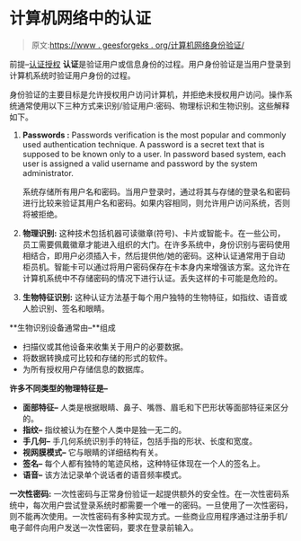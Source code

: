 # 计算机网络中的认证

> 原文:[https://www . geesforgeks . org/计算机网络身份验证/](https://www.geeksforgeeks.org/authentication-in-computer-network/)

前提–[认证授权](https://www.geeksforgeeks.org/difference-between-authentication-and-authorization/)
**认证**是验证用户或信息身份的过程。用户身份验证是当用户登录到计算机系统时验证用户身份的过程。

身份验证的主要目标是允许授权用户访问计算机，并拒绝未授权用户访问。操作系统通常使用以下三种方式来识别/验证用户:密码、物理标识和生物识别。这些解释如下。

1.  **Passwords :**
    Passwords verification is the most popular and commonly used authentication technique. A password is a secret text that is supposed to be known only to a user. In password based system, each user is assigned a valid username and password by the system administrator.

    系统存储所有用户名和密码。当用户登录时，通过将其与存储的登录名和密码进行比较来验证其用户名和密码。如果内容相同，则允许用户访问系统，否则将被拒绝。

2.  **物理识别:**
    这种技术包括机器可读徽章(符号)、卡片或智能卡。在一些公司，员工需要佩戴徽章才能进入组织的大门。在许多系统中，身份识别与密码使用相结合，即用户必须插入卡，然后提供他/她的密码。这种认证通常用于自动柜员机。智能卡可以通过将用户密码保存在卡本身内来增强该方案。这允许在计算机系统中不存储密码的情况下进行认证。丢失这样的卡可能是危险的。
3.  **生物特征识别:**
    这种认证方法基于每个用户独特的生物特征，如指纹、语音或人脸识别、签名和眼睛。

**生物识别设备通常由–**组成

*   扫描仪或其他设备来收集关于用户的必要数据。
*   将数据转换成可比较和存储的形式的软件。
*   为所有授权用户存储信息的数据库。

**许多不同类型的物理特征是–**

*   **面部特征–**
    人类是根据眼睛、鼻子、嘴唇、眉毛和下巴形状等面部特征来区分的。
*   **指纹–**
    指纹被认为在整个人类中是独一无二的。
*   **手几何–**
    手几何系统识别手的特征，包括手指的形状、长度和宽度。
*   **视网膜模式–**
    它与眼睛的详细结构有关。
*   **签名–**
    每个人都有独特的笔迹风格，这种特征体现在一个人的签名上。
*   **语音–**
    该方法记录单个说话者的语音频率模式。

**一次性密码:**
一次性密码与正常身份验证一起提供额外的安全性。在一次性密码系统中，每次用户尝试登录系统时都需要一个唯一的密码。一旦使用了一次性密码，则不能再次使用。一次性密码有多种实现方式。一些商业应用程序通过注册手机/电子邮件向用户发送一次性密码，要求在登录前输入。